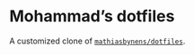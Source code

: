# Mohammad’s dotfiles

A customized clone of [`mathiasbynens/dotfiles`](https://github.com/mathiasbynens/dotfiles).

